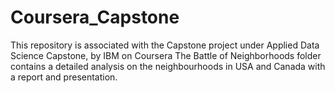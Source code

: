 # Coursera_Capstone
This repository is associated with the Capstone project under Applied Data Science Capstone, by IBM on Coursera
The Battle of Neighborhoods folder contains a detailed analysis on the neighbourhoods in USA and Canada with a report and presentation.
